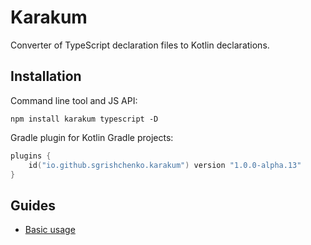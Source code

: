# Karakum

Converter of TypeScript declaration files to Kotlin declarations.

## Installation

Command line tool and JS API:

```shell
npm install karakum typescript -D
```

Gradle plugin for Kotlin Gradle projects:

```kotlin
plugins {
    id("io.github.sgrishchenko.karakum") version "1.0.0-alpha.13"
}
```

## Guides

* [Basic usage](https://github.com/karakum-team/karakum/blob/master/docs/guides/Basic_usage.md)
